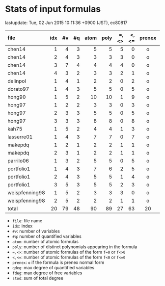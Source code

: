 
# Stats of input formulas

lastupdate: Tue, 02 Jun 2015 10:11:36 +0900 (JST), ec80817

|                  file|idx|#v|#q|atom|poly|=,<>|<,<=|prenex|qdeg|fdeg|stod|
|:----|--:|--:|--:|--:|--:|--:|--:|:-:|--:|--:|--:|
|chen14                | 1| 4| 3|  5| 5| 5| 0|o| 2| 1|10|
|chen14                | 2| 4| 3|  3| 3| 3| 0|o| 2| 1|31|
|chen14                | 3| 7| 4|  4| 4| 4| 0|o| 2| 1|24|
|chen14                | 4| 3| 2|  3| 3| 2| 1|o| 6| 2|36|
|delinpol              | 1| 4| 1|  2| 2| 0| 2|o| 3| 1|10|
|dorato97              | 1| 4| 3|  5| 5| 0| 5|o| 4| 1|83|
|hong90                | 1| 5| 2| 10|10| 1| 9|o| 2| 2|37|
|hong97                | 1| 2| 2|  3| 3| 0| 3|o|12| 0|367|
|hong97                | 2| 3| 3|  5| 5| 0| 5|o| 4| 0|226|
|hong97                | 3| 3| 3|  8| 8| 0| 8|o| 4| 0|344|
|kah75                 | 1| 5| 2|  4| 4| 1| 3|o| 2| 2|26|
|lasserre01            | 1| 4| 3|  7| 7| 0| 7|o| 4| 1|27|
|makepdq               | 1| 2| 1|  2| 2| 1| 1|o| 2| 2| 6|
|makepdq               | 2| 3| 1|  2| 2| 1| 1|o| 2| 2| 9|
|parrilo06             | 1| 3| 2|  5| 5| 0| 5|o| 4| 1|21|
|portfolio1            | 1| 4| 3|  7| 6| 2| 5|o| 2| 1|22|
|portfolio1            | 2| 4| 3|  5| 5| 1| 4|o| 2| 1|21|
|portfolio1            | 3| 5| 3|  5| 5| 2| 3|o| 2| 1|22|
|weispfenning98        | 1| 5| 2|  3| 3| 3| 0|o| 2| 1| 8|
|weispfenning98        | 2| 5| 2|  2| 2| 1| 1|o| 2| 2|24|
|total                 |20|79|48| 90|89|27|63|20|65|23|1354|

- `file`: file name
- `idx`: index
- `#v`: number of variables
- `#q`: number of quantified variables
- `atom`: number of atomic formulas
- `poly`: number of distinct polynomials appearing in the formula
- `=,<>`: number of atomic formulas of the form `f=0` or `f<>0`
- `<,<=`: number of atomic formulas of the form `f<0` or `f<=0`
- `prenex`: `o` if the formula is prenex normal form
- `qdeg`: max degree of quantified variables
- `fdeg`: max degree of free variables
- `stod`: sum of total degree


